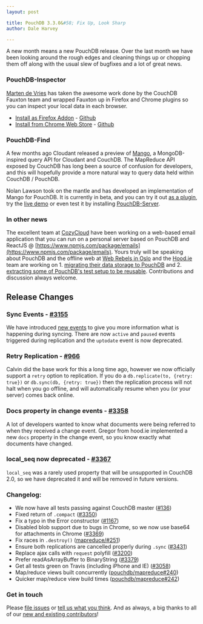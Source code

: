 ```yaml
---
layout: post

title: PouchDB 3.3.0&#58; Fix Up, Look Sharp
author: Dale Harvey

---
```


A new month means a new PouchDB release. Over the last month we have been looking around the rough edges and cleaning things up or chopping them off along with the usual slew of bugfixes and a lot of great news.

### PouchDB-Inspector

[Marten de Vries](https://twitter.com/commandoline) has taken the awesome work done by the CouchDB Fauxton team and wrapped Fauxton up in Firefox and Chrome plugins so you can inspect your local data in each browser.

 * [Install as Firefox Addon](https://addons.mozilla.org/firefox/addon/pouchdb-inspector/) - [Github](https://github.com/marten-de-vries/pouchdb-fauxton-firefox-addon)
 * [Install from Chrome Web Store](https://chrome.google.com/webstore/detail/pouchdb-inspector/hbhhpaojmpfimakffndmpmpndcmonkfa) - [Github](https://github.com/marten-de-vries/pouchdb-fauxton-chrome-extension)

### PouchDB-Find

A few months ago Cloudant released a preview of [Mango](https://github.com/cloudant/mango), a MongoDB-inspired query API for Cloudant and CouchDB. The MapReduce API exposed by CouchDB has long been a source of confusion for developers, and this will hopefully provide a more natural way to query data held within CouchDB / PouchDB.

Nolan Lawson took on the mantle and has developed an implementation of Mango for PouchDB. It is currently in beta, and you can try it out [as a plugin](https://github.com/nolanlawson/pouchdb-find), try the [live demo](http://nolanlawson.github.io/pouchdb-find/) or even test it by installing [PouchDB-Server](https://github.com/pouchdb/pouchdb-server).

### In other news

The excellent team at [CozyCloud](https://www.cozycloud.cc/) have been working on a web-based email application that you can run on a personal server based on PouchDB and ReactJS @ [https://www.npmjs.com/package/emails](https://www.npmjs.com/package/emails). Yours truly will be speaking about PouchDB and the offline web at [Web Rebels in Oslo](https://www.webrebels.org/speakers#daleharvey) and the [Hood.ie](http://hood.ie/) team are working on 1. [migrating their data storage to PouchDB](https://github.com/hoodiehq/wip-hoodie-store-on-pouchdb) and 2. [extracting some of PouchDB's test setup to be reusable](https://github.com/gr2m/testmate). Contributions and discussion always welcome.

## Release Changes

### Sync Events - [#3155](https://github.com/pouchdb/pouchdb/issues/3155)

We have introduced [new events](/api.html#replication) to give you more information what is happening during syncing. There are now `active` and `paused` events triggered during replication and the `uptodate` event is now deprecated.

### Retry Replication - [#966](https://github.com/pouchdb/pouchdb/issues/966)

Calvin did the base work for this a long time ago, however we now officially support a `retry` option to replication. If you do a `db.replicate(to, {retry: true})` or `db.sync(db, {retry: true})` then the replication process will not halt when you go offline, and will automatically resume when you (or your server) comes back online.

### Docs property in change events - [#3358](https://github.com/pouchdb/pouchdb/pull/3358)

A lot of developers wanted to know what documents were being referred to when they received a change event. Gregor from hood.ie implemented a new `docs` property in the change event, so you know exactly what documents have changed.

### local_seq now deprecated - [#3367](https://github.com/pouchdb/pouchdb/issues/3367)

`local_seq` was a rarely used property that will be unsupported in CouchDB 2.0, so we have deprecated it and will be removed in future versions.

### Changelog:

* We now have all tests passing against CouchDB master ([#136](https://github.com/pouchdb/pouchdb/issues/136))
* Fixed return of `.compact` ([#3350](https://github.com/pouchdb/pouchdb/issues/3350))
* Fix a typo in the Error constructor ([#1167](https://github.com/pouchdb/pouchdb/issues/1167))
* Disabled blob support due to bugs in Chrome, so we now use base64 for attachments in Chrome ([#3369](https://github.com/pouchdb/pouchdb/issues/3369))
* Fix races in `.destroy()` ([mapreduce/#251](https://github.com/pouchdb/mapreduce/issues/251))
* Ensure both replications are cancelled properly during `.sync` ([#3431](https://github.com/pouchdb/pouchdb/issues/3431))
* Replace ajax calls with `request` polyfill ([#3200](https://github.com/pouchdb/pouchdb/issues/3200))
* Prefer readAsArrayBuffer to BinaryString ([#3379](https://github.com/pouchdb/pouchdb/issues/3379))
* Get all tests green on Travis (including iPhone and IE)  ([#3058](https://github.com/pouchdb/pouchdb/issues/3058))
* Map/reduce views built concurrently ([pouchdb/mapreduce#240](https://github.com/pouchdb/mapreduce/issues/240))
* Quicker map/reduce view build times ([pouchdb/mapreduce#242](https://github.com/pouchdb/mapreduce/issues/242))


### Get in touch

Please [file issues](https://github.com/pouchdb/pouchdb/issues) or [tell us what you think](https://github.com/pouchdb/pouchdb/blob/master/CONTRIBUTING.md#get-in-touch). And as always, a big thanks to all of our [new and existing contributors](https://github.com/pouchdb/pouchdb/graphs/contributors)!
